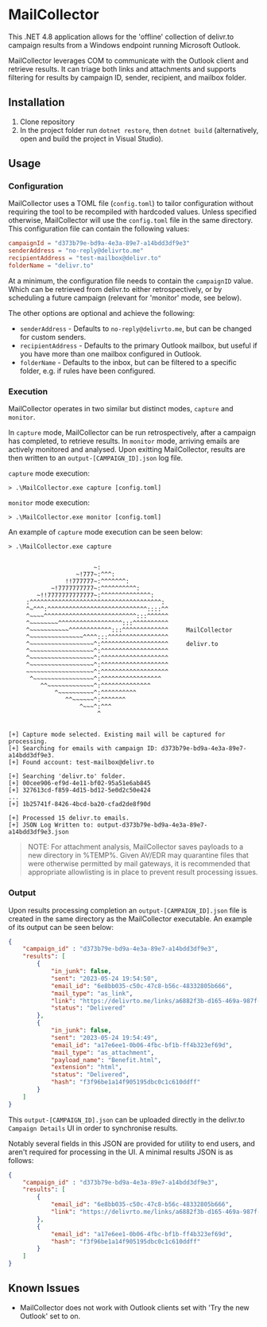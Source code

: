 # MailCollector

This .NET 4.8 application allows for the 'offline' collection of delivr.to campaign results from a Windows endpoint running Microsoft Outlook.

MailCollector leverages COM to communicate with the Outlook client and retrieve results. It can triage both links and attachments and supports filtering for results by campaign ID, sender, recipient, and mailbox folder.

## Installation

1. Clone repository
2. In the project folder run `dotnet restore`, then `dotnet build` (alternatively, open and build the project in Visual Studio).

## Usage

### Configuration

MailCollector uses a TOML file (`config.toml`) to tailor configuration without requiring the tool to be recompiled with hardcoded values. Unless specified otherwise, MailCollector will use the `config.toml` file in the same directory. This configuration file can contain the following values:

```toml
campaignId = "d373b79e-bd9a-4e3a-89e7-a14bdd3df9e3"
senderAddress = "no-reply@delivrto.me"
recipientAddress = "test-mailbox@delivr.to"
folderName = "delivr.to"
```

At a minimum, the configuration file needs to contain the `campaignID` value. Which can be retrieved from delivr.to either retrospectively, or by scheduling a future campaign (relevant for 'monitor' mode, see below).

The other options are optional and achieve the following:

- `senderAddress` - Defaults to `no-reply@delivrto.me`, but can be changed for custom senders.
- `recipientAddress` - Defaults to the primary Outlook mailbox, but useful if you have more than one mailbox configured in Outlook.
- `folderName` - Defaults to the inbox, but can be filtered to a specific folder, e.g. if rules have been configured.

### Execution

MailCollector operates in two similar but distinct modes, `capture` and `monitor`.

In `capture` mode, MailCollector can be run retrospectively, after a campaign has completed, to retrieve results. In `monitor` mode, arriving emails are actively monitored and analysed. Upon exitting MailCollector, results are then written to an `output-[CAMPAIGN_ID].json` log file.

`capture` mode execution:

```
> .\MailCollector.exe capture [config.toml] 
```

`monitor` mode execution:

```
> .\MailCollector.exe monitor [config.toml] 
```

An example of `capture` mode execution can be seen below:

```
> .\MailCollector.exe capture


                        ~:
                   ~!777~:^^^:
                !!777777~:^^^^^^^:
            ~!7777777777~:^^^^^^^^^^:
        ~!!7777777777777~:^^^^^^^^^^^^^^:
     :^^^^^^^^^^^^^^^^^^^^^^^^^^^^^^^^^^^^^:
     ^~^^^:^^^^^^^^^^^^^^^^^^^^^^^^^^^^::::^^
     ^~~~~^^^^^^^^^^^^^^^^^^^^^^^^^^:::^^^^^^
     ^~~~~~~~~^^^^^^^^^^^^^^^^^^:::^^^^^^^^^^
     ^~~~~~~~~~~~^^^^^^^^^^^^:::^^^^^^^^^^^^^     MailCollector
     ^~~~~~~~~~~~~~~~^^^^:::^^^^^^^^^^^^^^^^^
     ^~~~~~~~~~~~~~~~~~~^:^^^^^^^^^^^^^^^^^^^     delivr.to
     ^~~~~~~~~~~~~~~~~~~^:^^^^^^^^^^^^^^^^^^^
     ^~~~~~~~~~~~~~~~~~~^:^^^^^^^^^^^^^^^^^^^
     ^~~~~~~~~~~~~~~~~~~^:^^^^^^^^^^^^^^^^^^^
     ~~~~~~~~~~~~~~~~~~~^:^^^^^^^^^^^^^^^^^^^
      ^~~~~~~~~~~~~~~~~~^:^^^^^^^^^^^^^^^^^
         ^^~~~~~~~~~~~~~^:^^^^^^^^^^^^^^
             ^~~~~~~~~~~^:^^^^^^^^^^
                ^^~~~~~~^:^^^^^^^
                    ^~~~^:^^^
                         ^


[+] Capture mode selected. Existing mail will be captured for processing.
[+] Searching for emails with campaign ID: d373b79e-bd9a-4e3a-89e7-a14bdd3df9e3.
[+] Found account: test-mailbox@delivr.to

[+] Searching 'delivr.to' folder.
[+] 00cee906-ef9d-4e11-bf02-95a51e6ab845
[+] 327613cd-f859-4d15-bd12-5e0d2c50e424
...
[+] 1b25741f-8426-4bcd-ba20-cfad2de8f90d

[+] Processed 15 delivr.to emails.
[+] JSON Log Written to: output-d373b79e-bd9a-4e3a-89e7-a14bdd3df9e3.json
```

> NOTE: For attachment analysis, MailCollector saves payloads to a new directory in %TEMP%. Given AV/EDR may quarantine files that were otherwise permitted by mail gateways, it is recommended that appropriate allowlisting is in place to prevent result processing issues.

### Output

Upon results processing completion an `output-[CAMPAIGN_ID].json` file is created in the same directory as the MailCollector executable. An example of its output can be seen below:

```json
{ 
    "campaign_id" : "d373b79e-bd9a-4e3a-89e7-a14bdd3df9e3",
    "results": [
        {
            "in_junk": false,
            "sent": "2023-05-24 19:54:50",
            "email_id": "6e8bb035-c50c-47c8-b56c-48332805b666",
            "mail_type": "as_link",
            "link": "https://delivrto.me/links/a6882f3b-d165-469a-987f-4a5f7a94f2aa",
            "status": "Delivered"
        },
        {
            "in_junk": false,
            "sent": "2023-05-24 19:54:49",
            "email_id": "a17e6ee1-0b06-4fbc-bf1b-ff4b323ef69d",
            "mail_type": "as_attachment",
            "payload_name": "Benefit.html",
            "extension": "html",
            "status": "Delivered",
            "hash": "f3f96be1a14f905195dbc0c1c610ddff"
        }
    ]
}
```

This `output-[CAMPAIGN_ID].json` can be uploaded directly in the delivr.to `Campaign Details` UI in order to synchronise results.

Notably several fields in this JSON are provided for utility to end users, and aren't required for processing in the UI. A minimal results JSON is as follows:

```json
{ 
    "campaign_id" : "d373b79e-bd9a-4e3a-89e7-a14bdd3df9e3",
    "results": [
        {
            "email_id": "6e8bb035-c50c-47c8-b56c-48332805b666",
            "link": "https://delivrto.me/links/a6882f3b-d165-469a-987f-4a5f7a94f2aa",
        },
        {
            "email_id": "a17e6ee1-0b06-4fbc-bf1b-ff4b323ef69d",
            "hash": "f3f96be1a14f905195dbc0c1c610ddff"
        }
    ]
}
```

## Known Issues

- MailCollector does not work with Outlook clients set with 'Try the new Outlook' set to on.
